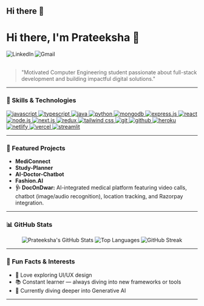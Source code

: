 ## Hi there 👋

# Hi there, I'm Prateeksha 👋

<a href="YOUR_LINKEDIN_URL_HERE">
  <img align="left" src="https://img.shields.io/badge/LinkedIn-0077B5?style=for-the-badge&logo=linkedin&logoColor=white" alt="LinkedIn" />
</a>
<a href="mailto:prateekshayadav01102004@gmail.com">
  <img align="left" src="https://img.shields.io/badge/Gmail-D14836?style=for-the-badge&logo=gmail&logoColor=white" alt="Gmail" />
</a>
<br/>
<br/>

> "Motivated Computer Engineering student passionate about full-stack development and building impactful digital solutions."

---

### 🚀 Skills & Technologies

<p align="left">
  <a href="https://developer.mozilla.org/en-US/docs/Web/JavaScript" target="_blank"> <img src="https://img.shields.io/badge/JavaScript-F7DF1E?style=for-the-badge&logo=javascript&logoColor=black" alt="javascript"/> </a>
  <a href="https://www.typescriptlang.org/" target="_blank"> <img src="https://img.shields.io/badge/TypeScript-3178C6?style=for-the-badge&logo=typescript&logoColor=white" alt="typescript"/> </a>
  <a href="https://www.java.com" target="_blank"> <img src="https://img.shields.io/badge/Java-ED8B00?style=for-the-badge&logo=openjdk&logoColor=white" alt="java"/> </a>
  <a href="https://www.python.org" target="_blank"> <img src="https://img.shields.io/badge/Python-3776AB?style=for-the-badge&logo=python&logoColor=white" alt="python"/> </a>
  <a href="https://www.mongodb.com/" target="_blank"> <img src="https://img.shields.io/badge/MongoDB-47A248?style=for-the-badge&logo=mongodb&logoColor=white" alt="mongodb"/> </a>
  <a href="https://expressjs.com" target="_blank"> <img src="https://img.shields.io/badge/Express.js-000000?style=for-the-badge&logo=express&logoColor=white" alt="express.js"/> </a>
  <a href="https://reactjs.org/" target="_blank"> <img src="https://img.shields.io/badge/React-61DAFB?style=for-the-badge&logo=react&logoColor=black" alt="react"/> </a>
  <a href="https://nodejs.org" target="_blank"> <img src="https://img.shields.io/badge/Node.js-339933?style=for-the-badge&logo=nodedotjs&logoColor=white" alt="node.js"/> </a>
  <a href="https://nextjs.org/" target="_blank"> <img src="https://img.shields.io/badge/Next.js-000000?style=for-the-badge&logo=nextdotjs&logoColor=white" alt="next.js"/> </a>
  <a href="https://redux.js.org" target="_blank"> <img src="https://img.shields.io/badge/Redux-764ABC?style=for-the-badge&logo=redux&logoColor=white" alt="redux"/> </a>
  <a href="https://tailwindcss.com/" target="_blank"> <img src="https://img.shields.io/badge/Tailwind_CSS-38B2AC?style=for-the-badge&logo=tailwind-css&logoColor=white" alt="tailwind css"/> </a>
  <a href="https://git-scm.com/" target="_blank"> <img src="https://img.shields.io/badge/Git-F05032?style=for-the-badge&logo=git&logoColor=white" alt="git"/> </a>
  <a href="https://github.com/" target="_blank"> <img src="https://img.shields.io/badge/GitHub-181717?style=for-the-badge&logo=github&logoColor=white" alt="github"/> </a>
  <a href="https://www.heroku.com/" target="_blank"> <img src="https://img.shields.io/badge/Heroku-430098?style=for-the-badge&logo=heroku&logoColor=white" alt="heroku"/> </a>
  <a href="https://www.netlify.com/" target="_blank"> <img src="https://img.shields.io/badge/Netlify-00C7B7?style=for-the-badge&logo=netlify&logoColor=white" alt="netlify"/> </a>
  <a href="https://vercel.com/" target="_blank"> <img src="https://img.shields.io/badge/Vercel-000000?style=for-the-badge&logo=vercel&logoColor=white" alt="vercel"/> </a>
  <a href="https://streamlit.io/" target="_blank"> <img src="https://img.shields.io/badge/Streamlit-FF4B4B?style=for-the-badge&logo=streamlit&logoColor=white" alt="streamlit"/> </a>
</p>

---

### 🌟 Featured Projects

- **MediConnect**  
- **Study-Planner**  
- **AI-Doctor-Chatbot**  
- **Fashion.AI**  
- **🩺 DocOnDwar:** AI-integrated medical platform featuring video calls, chatbot (image/audio recognition), location tracking, and Razorpay integration.

---

### 📊 GitHub Stats

<p align="center">
  <img src="https://github-readme-stats.vercel.app/api?username=prateeksha-yadav&show_icons=true&theme=tokyonight&hide_border=true&count_private=true" alt="Prateeksha's GitHub Stats" />
  <img src="https://github-readme-stats.vercel.app/api/top-langs/?username=prateeksha-yadav&layout=compact&theme=tokyonight&hide_border=true" alt="Top Languages" />
  <img src="https://github-readme-streak-stats.herokuapp.com/?user=prateeksha-yadav&theme=tokyonight&hide_border=true" alt="GitHub Streak" />
</p>

---

### 📝 Fun Facts & Interests

- 🎨 Love exploring UI/UX design  
- 📚 Constant learner — always diving into new frameworks or tools  
- 🧠 Currently diving deeper into Generative AI

---
